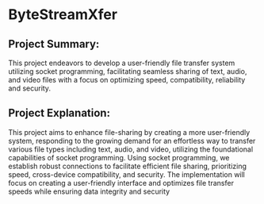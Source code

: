# ByteStreamXfer

## Project Summary:

This project endeavors to develop a user-friendly file transfer system utilizing socket programming,
facilitating seamless sharing of text, audio, and video files with a focus on optimizing speed,
compatibility, reliability and security.

## Project Explanation:

This project aims to enhance file-sharing by creating a more user-friendly system, responding to the
growing demand for an effortless way to transfer various file types including text, audio, and video,
utilizing the foundational capabilities of socket programming. Using socket programming, we establish
robust connections to facilitate efficient file sharing, prioritizing speed, cross-device compatibility, and
security. The implementation will focus on creating a user-friendly interface and optimizes file transfer
speeds while ensuring data integrity and security
